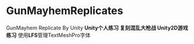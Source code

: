# GunMayhemReplicates
GunMayhem Replicate By Unity
**Unity个人练习 复刻混乱大枪战  Unity2D游戏练习**
使用**LFS**管理TextMeshPro字体
